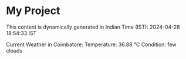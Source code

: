 # My Project

This content is dynamically generated in Indian Time (IST): 2024-04-28 18:54:33 IST


Current Weather in Coimbatore:
Temperature: 36.88 °C
Condition: few clouds
